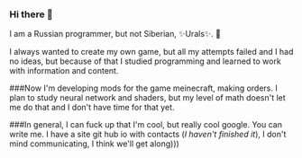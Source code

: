 ### Hi there 👋

I am a Russian programmer, but not Siberian, ✨Urals✨. 💖

I always wanted to create my own game, but all my attempts failed and I had no ideas, but because of that I studied programming and learned to work with information and content.

###Now I'm developing mods for the game meinecraft, making orders. 
I plan to study neural network and shaders, but my level of math doesn't let me do that and I don't have time for that yet. 

###In general, I can fuck up that I'm cool, but really cool google. You can write me. 
I have a site git hub io with contacts (_I haven't finished it_), I don't mind communicating, I think we'll get along)))

<!--
**Evanechecssss/Evanechecssss** is a ✨ _special_ ✨ repository because its `README.md` (this file) appears on your GitHub profile.

Here are some ideas to get you started:

- 🔭 I’m currently working on ...
- 🌱 I’m currently learning ...
- 👯 I’m looking to collaborate on ...
- 🤔 I’m looking for help with ...
- 💬 Ask me about ...
- 📫 How to reach me: ...
- 😄 Pronouns: ...
- ⚡ Fun fact: ...
-->
